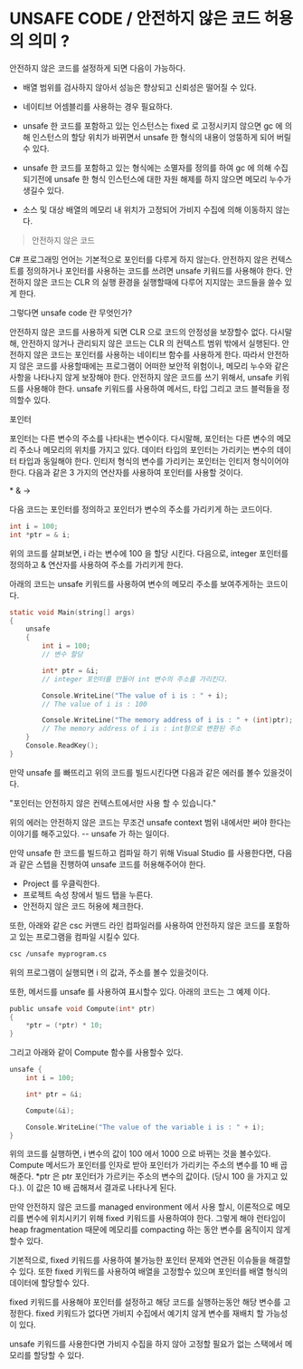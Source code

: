 # UNSAFE CODE / 안전하지 않은 코드 허용의 의미 ?

안전하지 않은 코드를 설정하게 되면 다음이 가능하다.

- 배열 범위를 검사하지 않아서 성능은 향상되고 신뢰성은 떨어질 수 있다.

- 네이티브 어셈블리를 사용하는 경우 필요하다.

- unsafe 한 코드를 포함하고 있는 인스턴스는 fixed 로 고정시키지 않으면 gc 에 의해 인스턴스의 할당 위치가 바뀌면서 unsafe 한 형식의 내용이 엉뚱하게 되어 버릴 수 있다.

- unsafe 한 코드를 포함하고 있는 형식에는 소멸자를 정의를 하여 gc 에 의해 수집되기전에 unsafe 한 형식 인스턴스에 대한 자원 해제를 하지 않으면 메모리 누수가 생길수 있다.

- 소스 및 대상 배열의 메모리 내 위치가 고정되어 가비지 수집에 의해 이동하지 않는다.

> 안전하지 않은 코드

C# 프로그래밍 언어는 기본적으로 포인터를 다루게 하지 않는다. 안전하지 않은 컨텍스트를 정의하거나 포인터를 사용하는 코드를 쓰려면 unsafe 키워드를 사용해야 한다. 안전하지 않은 코드는 CLR 의 실행 환경을 실행할때에 다루어 지지않는 코드들을 쓸수 있게 한다.

그렇다면 unsafe code 란 무엇인가?

안전하지 않은 코드를 사용하게 되면 CLR 으로 코드의 안정성을 보장할수 없다. 다시말해, 안전하지 않거나 관리되지 않은 코드는 CLR 의 컨텍스트 범위 밖에서 실행된다. 안전하지 않은 코드는 포인터를 사용하는 네이티브 함수를 사용하게 한다. 따라서 안전하지 않은 코드를 사용할때에는 프로그램이 어떠한 보안적 위험이나, 메모리 누수와 같은 사항을 나타나지 않게 보장해야 한다. 안전하지 않은 코드를 쓰기 위해서, unsafe 키워드를 사용해야 한다. unsafe 키워드를 사용하여 메서드, 타입 그리고 코드 블럭들을 정의할수 있다.

포인터

포인터는 다른 변수의 주소를 나타내는 변수이다. 다시말해, 포인터는 다른 변수의 메모리 주소나 메모리의 위치를 가지고 있다.
데이터 타입의 포인터는 가리키는 변수의 데이터 타입과 동일해야 한다. 인티저 형식의 변수를 가리키는 포인터는 인티저 형식이어야 한다.
다음과 같은 3 가지의 연산자를 사용하여 포인터를 사용할 것이다.

\*
&
->

다음 코드는 포인터를 정의하고 포인터가 변수의 주소를 가리키게 하는 코드이다.

```C
int i = 100;
int *ptr = & i;
```

위의 코드를 살펴보면, i 라는 변수에 100 을 할당 시킨다. 다음으로, integer 포인터를 정의하고 & 연산자를 사용하여 주소를 가리키게 한다.

아래의 코드는 unsafe 키워드를 사용하여 변수의 메모리 주소를 보여주게하는 코드이다.

```C
static void Main(string[] args)
{
    unsafe
    {
        int i = 100;
        // 변수 할당

        int* ptr = &i;
        // integer 포인터를 만들어 int 변수의 주소를 가리킨다.

        Console.WriteLine("The value of i is : " + i);
        // The value of i is : 100

        Console.WriteLine("The memory address of i is : " + (int)ptr);
        // The memory address of i is : int형으로 변환된 주소
    }
    Console.ReadKey();
}
```

만약 unsafe 를 빠뜨리고 위의 코드를 빌드시킨다면 다음과 같은 에러를 볼수 있을것이다.

"포인터는 안전하지 않은 컨텍스트에서만 사용 할 수 있습니다."

위의 에러는 안전하지 않은 코드는 무조건 unsafe context 범위 내에서만 써야 한다는 이야기를 해주고있다.
-- unsafe 가 하는 일이다.

만약 unsafe 한 코드를 빌드하고 컴파일 하기 위해 Visual Studio 를 사용한다면, 다음과 같은 스텝을 진행하여 unsafe 코드를 허용해주어야 한다.

- Project 를 우클릭한다.
- 프로젝트 속성 창에서 빌드 탭을 누른다.
- 안전하지 않은 코드 허용에 체크한다.

또한, 아래와 같은 csc 커맨드 라인 컴파일러를 사용하여 안전하지 않은 코드를 포함하고 있는 프로그램을 컴파일 시킬수 있다.

```bash
csc /unsafe myprogram.cs
```

위의 프로그램이 실행되면 i 의 값과, 주소를 볼수 있을것이다.

또한, 메서드를 unsafe 를 사용하여 표시할수 있다. 아래의 코드는 그 예제 이다.

```c
public unsafe void Compute(int* ptr)
{
    *ptr = (*ptr) * 10;
}
```

그리고 아래와 같이 Compute 함수를 사용할수 있다.

```c
unsafe {
    int i = 100;

    int* ptr = &i;

    Compute(&i);

    Console.WriteLine("The value of the variable i is : " + i);
}
```

위의 코드를 실행하면, i 변수의 값이 100 에서 1000 으로 바뀌는 것을 볼수있다. Compute 메서드가 포인터를 인자로 받아 포인터가 가리키는 주소의 변수를 10 배 곱해준다. \*ptr 은 ptr 포인터가 가르키는 주소의 변수의 값이다. (당시 100 을 가지고 있다.). 이 값은 10 배 곱해져서 결과로 나타나게 된다.

만약 안전하지 않은 코드를 managed environment 에서 사용 할시, 이론적으로 메모리를 변수에 위치시키기 위해 fixed 키워드를 사용하여야 한다.
그렇게 해야 런타임이 heap fragmentation 때문에 메모리를 compacting 하는 동안 변수를 움직이지 않게 할수 있다.

기본적으로, fixed 키워드를 사용하여 불가능한 포인터 문제와 연관된 이슈들을 해결할수 있다. 또한 fixed 키워드를 사용하여 배열을 고정할수 있으며 포인터를 배열 형식의 데이터에 할당할수 있다.

fixed 키워드를 사용해야 포인터를 설정하고 해당 코드를 실행하는동안 해당 변수를 고정한다.
fixed 키워드가 없다면 가비지 수집에서 예기치 않게 변수를 재배치 할 가능성이 있다.

unsafe 키워드를 사용한다면 가비지 수집을 하지 않아 고정할 필요가 없는 스택에서 메모리를 할당할 수 있다.
